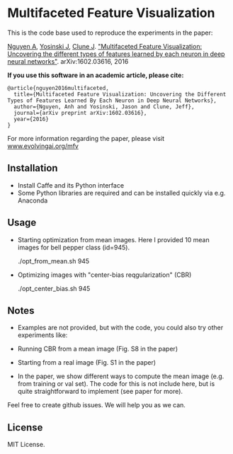 # Multifaceted Feature Visualization

This is the code base used to reproduce the experiments in the paper:

[Nguyen A](http://anhnguyen.me), [Yosinski J](http://yosinski.com/), [Clune J](http://jeffclune.com). ["Multifaceted Feature Visualization: Uncovering the different types of features learned by each neuron in deep neural networks"](http://www.evolvingai.org/files/nguyen_mfv_2016.pdf). arXiv:1602.03616, 2016

**If you use this software in an academic article, please cite:**

    @article{nguyen2016multifaceted,
      title={Multifaceted Feature Visualization: Uncovering the Different Types of Features Learned By Each Neuron in Deep Neural Networks},
      author={Nguyen, Anh and Yosinski, Jason and Clune, Jeff},
      journal={arXiv preprint arXiv:1602.03616},
      year={2016}
    }

For more information regarding the paper, please visit www.evolvingai.org/mfv

## Installation
* Install Caffe and its Python interface
* Some Python libraries are required and can be installed quickly via e.g. Anaconda

## Usage
* Starting optimization from mean images. Here I provided 10 mean images for bell pepper class (id=945).

    ./opt_from_mean.sh 945

* Optimizing images with "center-bias reqgularization" (CBR)

   ./opt_center_bias.sh 945  

## Notes
* Examples are not provided, but with the code, you could also try other experiments like:
 * Running CBR from a mean image (Fig. S8 in the paper)
 * Starting from a real image (Fig. S1 in the paper)

* In the paper, we show different ways to compute the mean image (e.g. from training or val set). The code for this is not include here, but is quite straightforward to implement (see paper for more).

Feel free to create github issues. We will help you as we can.

## License

MIT License.
